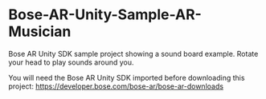 # Bose-AR-Unity-Sample-AR-Musician
Bose AR Unity SDK sample project showing a sound board example. Rotate your head to play sounds around you.

You will need the Bose AR Unity SDK imported before downloading this project: https://developer.bose.com/bose-ar/bose-ar-downloads
